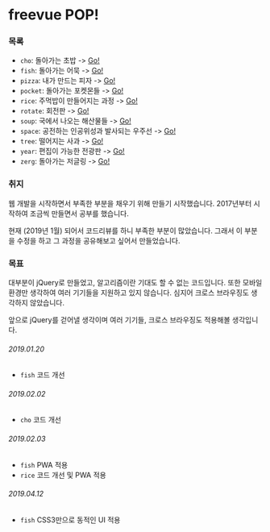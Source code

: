 # freevue POP!

### 목록
* `cho`: 돌아가는 초밥 -> [Go!](https://github.com/freevuehub/pop/tree/cho)
* `fish`: 돌아가는 어묵 -> [Go!](https://github.com/freevuehub/pop/tree/fish)
* `pizza`: 내가 만드는 피자 -> [Go!](https://github.com/freevuehub/pop/tree/pizza)
* `pocket`: 돌아가는 포켓몬들 -> [Go!](https://github.com/freevuehub/pop/tree/pocket)
* `rice`: 주먹밥이 만들어지는 과정 -> [Go!](https://github.com/freevuehub/pop/tree/rice)
* `rotate`: 회전판 -> [Go!](https://github.com/freevuehub/pop/tree/rotate)
* `soup`: 국에서 나오는 해산물들 -> [Go!](https://github.com/freevuehub/pop/tree/soup)
* `space`: 공전하는 인공위성과 발사되는 우주선 -> [Go!](https://github.com/freevuehub/pop/tree/space)
* `tree`: 떨어지는 사과 -> [Go!](https://github.com/freevuehub/pop/tree/tree)
* `year`: 편집이 가능한 전광판 -> [Go!](https://github.com/freevuehub/pop/tree/year)
* `zerg`: 돌아가는 저글링 -> [Go!](https://github.com/freevuehub/pop/tree/zerg)

### 취지
웹 개발을 시작하면서 부족한 부분을 채우기 위해 만들기 시작했습니다.
2017년부터 시작하여 조금씩 만들면서 공부를 했습니다.

현재 (2019년 1월) 되어서 코드리뷰를 하니 부족한 부분이 많았습니다.
그래서 이 부분을 수정을 하고 그 과정을 공유해보고 싶어서 만들었습니다.

### 목표
대부분이 jQuery로 만들었고, 알고리즘이란 기대도 할 수 없는 코드입니다.
또한 모바일 환경만 생각하여 여러 기기들을 지원하고 있지 않습니다.
심지어 크로스 브라우징도 생각하지 않았습니다.

앞으로 jQuery를 걷어낼 생각이며 여러 기기들, 크로스 브라우징도 적용해볼 생각입니다. 

###### 2019.01.20
* `fish` 코드 개선
###### 2019.02.02
* `cho` 코드 개선
###### 2019.02.03
* `fish` PWA 적용
* `rice` 코드 개선 및 PWA 적용
###### 2019.04.12
* `fish` CSS3만으로 동적인 UI 적용
